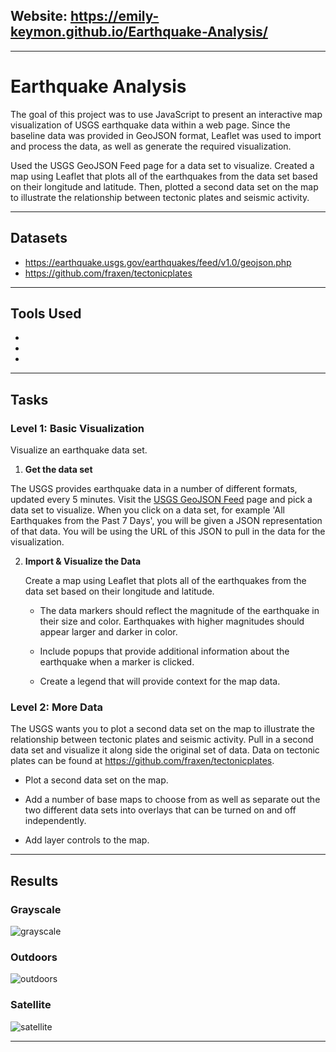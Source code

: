 ## Website:   https://emily-keymon.github.io/Earthquake-Analysis/

----

# Earthquake Analysis

The goal of this project was to use JavaScript to present an interactive map visualization of USGS earthquake data within a web page. Since the baseline data was provided in GeoJSON format, Leaflet was used to import and process the data, as well as generate the required visualization.

Used the USGS GeoJSON Feed page for a data set to visualize. Created a map using Leaflet that plots all of the earthquakes from the data set based on their longitude and latitude. Then, plotted a second data set on the map to illustrate the relationship between tectonic plates and seismic activity.

---
## Datasets
* https://earthquake.usgs.gov/earthquakes/feed/v1.0/geojson.php
* https://github.com/fraxen/tectonicplates


---
## Tools Used
*
*
*



---
## Tasks

### Level 1: Basic Visualization
Visualize an earthquake data set.

1. **Get the data set**

 The USGS provides earthquake data in a number of different formats, updated every 5 minutes. Visit the [USGS GeoJSON Feed](http://earthquake.usgs.gov/earthquakes/feed/v1.0/geojson.php) page and pick a data set to visualize. When you click on a data set, for example 'All Earthquakes from the Past 7 Days', you will be given a JSON representation of that data. You will be using the URL of this JSON to pull in the data for the visualization.


2. **Import & Visualize the Data**

   Create a map using Leaflet that plots all of the earthquakes from the data set based on their longitude and latitude.

   * The data markers should reflect the magnitude of the earthquake in their size and color. Earthquakes with higher magnitudes should appear larger and darker in color.

   * Include popups that provide additional information about the earthquake when a marker is clicked.

   * Create a legend that will provide context for the map data.


### Level 2: More Data

The USGS wants you to plot a second data set on the map to illustrate the relationship between tectonic plates and seismic activity. Pull in a second data set and visualize it along side the original set of data. Data on tectonic plates can be found at <https://github.com/fraxen/tectonicplates>.

* Plot a second data set on the map.

* Add a number of base maps to choose from as well as separate out the two different data sets into overlays that can be turned on and off independently.

* Add layer controls to the map.

---
## Results
### Grayscale
![grayscale](https://user-images.githubusercontent.com/64673015/112073528-4fed8280-8b42-11eb-8f6c-76ac7f8e5aa9.PNG)

### Outdoors
![outdoors](https://user-images.githubusercontent.com/64673015/112073581-6bf12400-8b42-11eb-9d68-7318545a50bd.PNG)

### Satellite
![satellite](https://user-images.githubusercontent.com/64673015/112073648-875c2f00-8b42-11eb-81eb-d171c0b55fd7.PNG)

---

